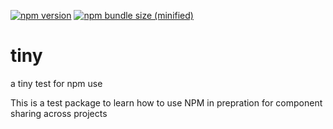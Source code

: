 [![npm version](http://img.shields.io/npm/v/@paintingcaves/tiny.svg?style=flat)](https://npmjs.org/package/@paintingcaves/tiny "View this project on npm")
[![npm bundle size (minified)](http://img.shields.io/bundlephobia/min/@paintingcaves/tiny.svg?style=flat)](https://npmjs.org/package/@paintingcaves/tiny "View this project on npm")

# tiny
a tiny test for npm use

This is a test package to learn how to use NPM in prepration for component sharing across projects
